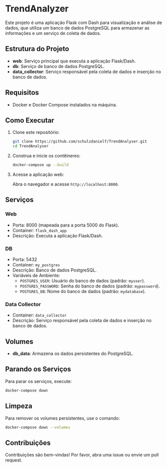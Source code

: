 # TrendAnalyzer

Este projeto é uma aplicação Flask com Dash para visualização e análise de dados, que utiliza um banco de dados PostgreSQL para armazenar as informações e um serviço de coleta de dados.

## Estrutura do Projeto

- **web**: Serviço principal que executa a aplicação Flask/Dash.
- **db**: Serviço de banco de dados PostgreSQL.
- **data_collector**: Serviço responsável pela coleta de dados e inserção no banco de dados.

## Requisitos

- Docker e Docker Compose instalados na máquina.

## Como Executar

1. Clone este repositório:

    ```bash
    git clone https://github.com/schulzdanielf/TrendAnalyser.git
    cd TrendAnalyser
    ```

2. Construa e inicie os contêineres:

    ```bash
    docker-compose up --build
    ```

3. Acesse a aplicação web:

    Abra o navegador e acesse `http://localhost:8000`.

## Serviços

### Web

- Porta: 8000 (mapeada para a porta 5000 do Flask).
- Container: `flask_dash_app`
- Descrição: Executa a aplicação Flask/Dash.

### DB

- Porta: 5432
- Container: `my_postgres`
- Descrição: Banco de dados PostgreSQL.
- Variáveis de Ambiente:
  - `POSTGRES_USER`: Usuário do banco de dados (padrão: `myuser`).
  - `POSTGRES_PASSWORD`: Senha do banco de dados (padrão: `mypassword`).
  - `POSTGRES_DB`: Nome do banco de dados (padrão: `mydatabase`).

### Data Collector

- Container: `data_collector`
- Descrição: Serviço responsável pela coleta de dados e inserção no banco de dados.

## Volumes

- **db_data**: Armazena os dados persistentes do PostgreSQL.

## Parando os Serviços

Para parar os serviços, execute:

```bash
docker-compose down
```

## Limpeza

Para remover os volumes persistentes, use o comando:

```bash
docker-compose down --volumes
```

## Contribuições

Contribuições são bem-vindas! Por favor, abra uma issue ou envie um pull request.
